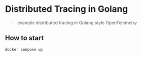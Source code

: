 # Distributed Tracing in Golang
> example distributed tracing in Golang style OpenTelemetry

## How to start
```sh
docker compose up
```